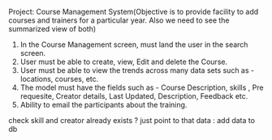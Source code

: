 
Project: Course Management System(Objective is to provide facility to add courses and trainers for a particular year. Also we need to see the summarized view of both)
1. In the Course Management screen, must land the user in the search screen.
2. User must be able to create, view, Edit and delete the Course.
3. User must be able to view the trends across many data sets such as - locations, courses, etc.
4. The model must have the fields such as - Course Description, skills , Pre requesite, Creator details, Last Updated, Description, Feedback etc.
5. Ability to email the participants about the training.


check skill and creator already exists ? just point to that data : add data to db